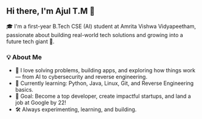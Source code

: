 ## Hi there, I'm Ajul T.M 👋

🎓 I'm a first-year B.Tech CSE (AI) student at Amrita Vishwa Vidyapeetham, passionate about building real-world tech solutions and growing into a future tech giant 🚀.

### 💡 About Me
- 🧠 I love solving problems, building apps, and exploring how things work — from AI to cybersecurity and reverse engineering.
- 🌱 Currently learning: Python, Java, Linux, Git, and Reverse Engineering basics.
- 🎯 Goal: Become a top developer, create impactful startups, and land a job at Google by 22!
- 🛠️ Always experimenting, learning, and building.


<!--
**Rufine777/Rufine777** is a ✨ _special_ ✨ repository because its `README.md` (this file) appears on your GitHub profile.

Here are some ideas to get you started:

- 🔭 I’m currently working on ...
- 🌱 I’m currently learning ...
- 👯 I’m looking to collaborate on ...
- 🤔 I’m looking for help with ...
- 💬 Ask me about ...
- 📫 How to reach me: ...
- 😄 Pronouns: ...
- ⚡ Fun fact: ...
-->
